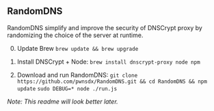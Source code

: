## RandomDNS

RandomDNS simplify and improve the security of DNSCrypt proxy by randomizing the choice of the server at runtime.

0) Update Brew
```brew update && brew upgrade```

1) Install DNSCrypt + Node:
```brew install dnscrypt-proxy node npm```

2) Download and run RandomDNS:
```git clone https://github.com/pwnsdx/RandomDNS.git && cd RandomDNS && npm update```
```sudo DEBUG=* node ./run.js```

*Note: This readme will look better later.*